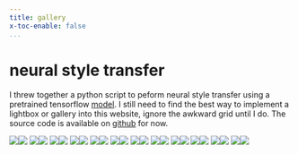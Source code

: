 ```yaml
---
title: gallery
x-toc-enable: false
...
```


neural style transfer
=========================================

I threw together a python script to peform neural style transfer using a pretrained tensorflow [model](https://tfhub.dev/google/magenta/a%20rbitrary-image-stylization-v1-256/2). I still need to find the best way to implement a lightbox or gallery into this website, ignore the awkward grid until I do. The source code is available on [github](https://github.com/duncanldaho/unstop) for now.

<div class="gallery">
<img tabindex=1 src="assets/nst_t/0" /><span class="f"><img src="assets/nst/0.jpg" /></span>
<img tabindex=1 src="assets/nst_t/1" /><span class="f"><img src="assets/nst/1.jpg" /></span>
<img tabindex=1 src="assets/nst_t/2" /><span class="f"><img src="assets/nst/2.png" /></span>
<img tabindex=1 src="assets/nst_t/3" /><span class="f"><img src="assets/nst/3.jpg" /></span>
<img tabindex=1 src="assets/nst_t/4" /><span class="f"><img src="assets/nst/4.jpg" /></span>
<img tabindex=1 src="assets/nst_t/5" /><span class="f"><img src="assets/nst/5.jpg" /></span>
<img tabindex=1 src="assets/nst_t/6" /><span class="f"><img src="assets/nst/6.jpg" /></span>
<img tabindex=1 src="assets/nst_t/7" /><span class="f"><img src="assets/nst/7.jpg" /></span>
<img tabindex=1 src="assets/nst_t/8" /><span class="f"><img src="assets/nst/8.jpg" /></span>
<img tabindex=1 src="assets/nst_t/9" /><span class="f"><img src="assets/nst/9.jpg" /></span>
<img tabindex=1 src="assets/nst_t/10" /><span class="f"><img src="assets/nst/10.jpg" /></span>
<img tabindex=1 src="assets/nst_t/11" /><span class="f"><img src="assets/nst/11.jpg" /></span>
